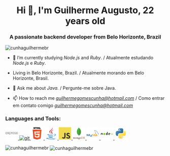 <h1 align="center">Hi 👋, I'm Guilherme Augusto, 22 years old</h1>
<h3 align="center">A passionate backend developer from Belo Horizonte, Brazil</h3>

<p align="left"> <img src="https://komarev.com/ghpvc/?username=cunhaguilhermebr&label=Profile%20views&color=0e75b6&style=flat" alt="cunhaguilhermebr" /> </p>

- 🌱 I’m currently studying *Node.js* and *Ruby*. / Atualmente estudando *Node.js* e *Ruby*.

- Living in Belo Horizonte, Brazil. / Atualmente morando em Belo Horizonte, Brasil.

- 💬 Ask me about *Java.* / Pergunte-me sobre Java.

- 📫 How to reach me *guilhermegomescunha@hotmail.com* / Como entrar em contato comigo *guilhermegomescunha@hotmail.com*


<h3 align="left">Languages and Tools:</h3>
<p align="left"> <a href="https://expressjs.com" target="_blank"> <img src="https://raw.githubusercontent.com/devicons/devicon/master/icons/express/express-original-wordmark.svg" alt="express" width="40" height="40"/> </a> <a href="https://git-scm.com/" target="_blank"> <img src="https://www.vectorlogo.zone/logos/git-scm/git-scm-icon.svg" alt="git" width="40" height="40"/> </a> <a href="https://www.w3.org/html/" target="_blank"> <img src="https://raw.githubusercontent.com/devicons/devicon/master/icons/html5/html5-original-wordmark.svg" alt="html5" width="40" height="40"/> </a> <a href="https://www.java.com" target="_blank"> <img src="https://raw.githubusercontent.com/devicons/devicon/master/icons/java/java-original.svg" alt="java" width="40" height="40"/> </a> <a href="https://developer.mozilla.org/en-US/docs/Web/JavaScript" target="_blank"> <img src="https://raw.githubusercontent.com/devicons/devicon/master/icons/javascript/javascript-original.svg" alt="javascript" width="40" height="40"/> </a> <a href="https://www.mongodb.com/" target="_blank"> <img src="https://raw.githubusercontent.com/devicons/devicon/master/icons/mongodb/mongodb-original-wordmark.svg" alt="mongodb" width="40" height="40"/> </a> <a href="https://www.mysql.com/" target="_blank"> <img src="https://raw.githubusercontent.com/devicons/devicon/master/icons/mysql/mysql-original-wordmark.svg" alt="mysql" width="40" height="40"/> </a> <a href="https://nodejs.org" target="_blank"> <img src="https://raw.githubusercontent.com/devicons/devicon/master/icons/nodejs/nodejs-original-wordmark.svg" alt="nodejs" width="40" height="40"/> </a> <a href="https://www.python.org" target="_blank"> <img src="https://raw.githubusercontent.com/devicons/devicon/master/icons/python/python-original.svg" alt="python" width="40" height="40"/> </a> </p>

<p><img align="left" src="https://github-readme-stats.vercel.app/api/top-langs?username=cunhaguilhermebr&show_icons=true&locale=en&layout=compact" alt="cunhaguilhermebr" /></p>

<p>&nbsp;<img align="center" src="https://github-readme-stats.vercel.app/api?username=cunhaguilhermebr&show_icons=true&locale=en" alt="cunhaguilhermebr" /></p>
